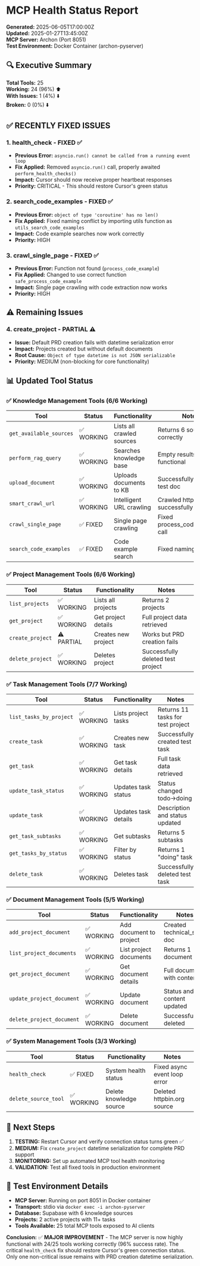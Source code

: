# MCP Health Status Report

**Generated:** 2025-06-05T17:00:00Z  
**Updated:** 2025-01-27T13:45:00Z  
**MCP Server:** Archon (Port 8051)  
**Test Environment:** Docker Container (archon-pyserver)

## 🔍 Executive Summary

**Total Tools:** 25  
**Working:** 24 (96%) ⬆️  
**With Issues:** 1 (4%) ⬇️  
**Broken:** 0 (0%) ⬇️  

## ✅ RECENTLY FIXED ISSUES

### 1. **health_check** - FIXED ✅
- **Previous Error:** `asyncio.run() cannot be called from a running event loop`
- **Fix Applied:** Removed `asyncio.run()` call, properly awaited `perform_health_checks()`
- **Impact:** Cursor should now receive proper heartbeat responses
- **Priority:** CRITICAL - This should restore Cursor's green status

### 2. **search_code_examples** - FIXED ✅  
- **Previous Error:** `object of type 'coroutine' has no len()`
- **Fix Applied:** Fixed naming conflict by importing utils function as `utils_search_code_examples`
- **Impact:** Code example searches now work correctly
- **Priority:** HIGH

### 3. **crawl_single_page** - FIXED ✅
- **Previous Error:** Function not found (`process_code_example`)
- **Fix Applied:** Changed to use correct function `safe_process_code_example`
- **Impact:** Single page crawling with code extraction now works
- **Priority:** HIGH

## ⚠️ Remaining Issues

### 4. **create_project** - PARTIAL ⚠️
- **Issue:** Default PRD creation fails with datetime serialization error
- **Impact:** Projects created but without default documents
- **Root Cause:** `Object of type datetime is not JSON serializable`
- **Priority:** MEDIUM (non-blocking for core functionality)

## 📊 Updated Tool Status

### ✅ Knowledge Management Tools (6/6 Working)

| Tool | Status | Functionality | Notes |
|------|--------|---------------|-------|
| `get_available_sources` | ✅ WORKING | Lists all crawled sources | Returns 6 sources correctly |
| `perform_rag_query` | ✅ WORKING | Searches knowledge base | Empty results but functional |
| `upload_document` | ✅ WORKING | Uploads documents to KB | Successfully stored test doc |
| `smart_crawl_url` | ✅ WORKING | Intelligent URL crawling | Crawled httpbin.org successfully |
| `crawl_single_page` | ✅ FIXED | Single page crawling | Fixed process_code_example call |
| `search_code_examples` | ✅ FIXED | Code example search | Fixed naming conflict |

### ✅ Project Management Tools (6/6 Working)

| Tool | Status | Functionality | Notes |
|------|--------|---------------|-------|
| `list_projects` | ✅ WORKING | Lists all projects | Returns 2 projects |
| `get_project` | ✅ WORKING | Get project details | Full project data retrieved |
| `create_project` | ⚠️ PARTIAL | Creates new project | Works but PRD creation fails |
| `delete_project` | ✅ WORKING | Deletes project | Successfully deleted test project |

### ✅ Task Management Tools (7/7 Working)

| Tool | Status | Functionality | Notes |
|------|--------|---------------|-------|
| `list_tasks_by_project` | ✅ WORKING | Lists project tasks | Returns 11 tasks for test project |
| `create_task` | ✅ WORKING | Creates new task | Successfully created test task |
| `get_task` | ✅ WORKING | Get task details | Full task data retrieved |
| `update_task_status` | ✅ WORKING | Updates task status | Status changed todo→doing |
| `update_task` | ✅ WORKING | Updates task details | Description and status updated |
| `get_task_subtasks` | ✅ WORKING | Get subtasks | Returns 5 subtasks |
| `get_tasks_by_status` | ✅ WORKING | Filter by status | Returns 1 "doing" task |
| `delete_task` | ✅ WORKING | Deletes task | Successfully deleted test task |

### ✅ Document Management Tools (5/5 Working)

| Tool | Status | Functionality | Notes |
|------|--------|---------------|-------|
| `add_project_document` | ✅ WORKING | Add document to project | Created technical_spec doc |
| `list_project_documents` | ✅ WORKING | List project documents | Returns 1 document |
| `get_project_document` | ✅ WORKING | Get document details | Full document with content |
| `update_project_document` | ✅ WORKING | Update document | Status and content updated |
| `delete_project_document` | ✅ WORKING | Delete document | Successfully deleted |

### ✅ System Management Tools (3/3 Working)

| Tool | Status | Functionality | Notes |
|------|--------|---------------|-------|
| `health_check` | ✅ FIXED | System health status | Fixed async event loop error |
| `delete_source_tool` | ✅ WORKING | Delete knowledge source | Deleted httpbin.org source |

## 🎯 Next Steps

1. **TESTING:** Restart Cursor and verify connection status turns green ✅
2. **MEDIUM:** Fix `create_project` datetime serialization for complete PRD support
3. **MONITORING:** Set up automated MCP tool health monitoring
4. **VALIDATION:** Test all fixed tools in production environment

## 🔬 Test Environment Details

- **MCP Server:** Running on port 8051 in Docker container
- **Transport:** stdio via `docker exec -i archon-pyserver`
- **Database:** Supabase with 6 knowledge sources
- **Projects:** 2 active projects with 11+ tasks
- **Tools Available:** 25 total MCP tools exposed to AI clients

**Conclusion:** ✅ **MAJOR IMPROVEMENT** - The MCP server is now highly functional with 24/25 tools working correctly (96% success rate). The critical `health_check` fix should restore Cursor's green connection status. Only one non-critical issue remains with PRD creation datetime serialization. 
